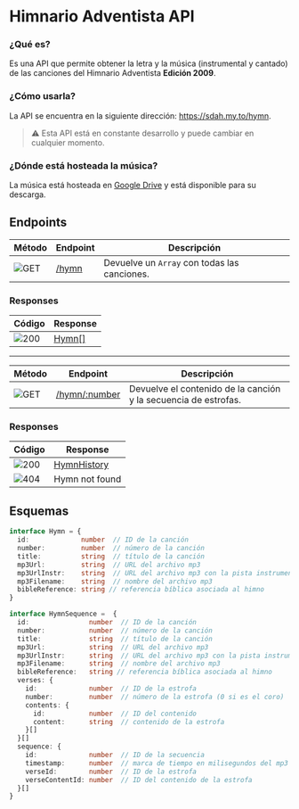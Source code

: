 # Himnario Adventista API

### ¿Qué es?

Es una API que permite obtener la letra y la música (instrumental y cantado) de las canciones del Himnario Adventista **Edición 2009**.

### ¿Cómo usarla?

La API se encuentra en la siguiente dirección: <https://sdah.my.to/hymn>.

> ⚠️ Esta API está en constante desarrollo y puede cambiar en cualquier momento.

### ¿Dónde está hosteada la música?

La música está hosteada en [Google Drive](https://drive.google.com/drive/folders/13Nvg5c6K7sR0gcOxYQk-BXoRkR82nzJV?usp=sharing) y está disponible para su descarga.

## Endpoints

| Método | Endpoint | Descripción |
| --- | --- | --- |
| ![GET](https://img.shields.io/badge/GET-0D96F6?style=for-the-badge) | [/hymn](https://sdah.my.to/hymn) | Devuelve un `Array` con todas las canciones. |

### Responses

| Código | Response |
| --- | --- |
| ![200](https://img.shields.io/badge/200-00C853?style=for-the-badge) | [Hymn[]](#esquemas) |

---

| Método | Endpoint | Descripción |
| --- | --- | --- |
| ![GET](https://img.shields.io/badge/GET-0D96F6?style=for-the-badge) | [/hymn/:number](https://sdah.my.to/hymn/1) | Devuelve el contenido de la canción y la secuencia de estrofas. |

### Responses

| Código | Response |
| --- | --- |
| ![200](https://img.shields.io/badge/200-00C853?style=for-the-badge) | [HymnHistory](#esquemas) |
| ![404](https://img.shields.io/badge/404-FF1744?style=for-the-badge) | Hymn not found |

## Esquemas

```typescript
interface Hymn = {
  id:             number  // ID de la canción
  number:         number  // número de la canción
  title:          string  // título de la canción
  mp3Url:         string  // URL del archivo mp3
  mp3UrlInstr:    string  // URL del archivo mp3 con la pista instrumental
  mp3Filename:    string  // nombre del archivo mp3
  bibleReference: string // referencia bíblica asociada al himno
}
```

```typescript
interface HymnSequence =  {
  id:               number  // ID de la canción
  number:           number  // número de la canción
  title:            string  // título de la canción
  mp3Url:           string  // URL del archivo mp3
  mp3UrlInstr:      string  // URL del archivo mp3 con la pista instrumental
  mp3Filename:      string  // nombre del archivo mp3
  bibleReference:   string // referencia bíblica asociada al himno
  verses: {
    id:             number  // ID de la estrofa
    number:         number  // número de la estrofa (0 si es el coro)
    contents: {
      id:           number  // ID del contenido
      content:      string  // contenido de la estrofa
    }[]
  }[]
  sequence: {
    id:             number  // ID de la secuencia
    timestamp:      number  // marca de tiempo en milisegundos del mp3
    verseId:        number  // ID de la estrofa
    verseContentId: number  // ID del contenido de la estrofa
  }[]
}
```
